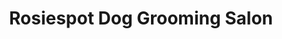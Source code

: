 ---
title: "Rosiespot Dog Grooming Salon"
url: /bethel-park/rosiespot-dog-grooming-salon/
shop: pet grooming
---